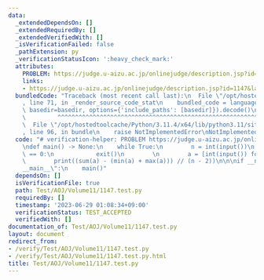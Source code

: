 ```yaml
---
data:
  _extendedDependsOn: []
  _extendedRequiredBy: []
  _extendedVerifiedWith: []
  _isVerificationFailed: false
  _pathExtension: py
  _verificationStatusIcon: ':heavy_check_mark:'
  attributes:
    PROBLEM: https://judge.u-aizu.ac.jp/onlinejudge/description.jsp?id=1147&lang=jp
    links:
    - https://judge.u-aizu.ac.jp/onlinejudge/description.jsp?id=1147&lang=jp
  bundledCode: "Traceback (most recent call last):\n  File \"/opt/hostedtoolcache/Python/3.11.4/x64/lib/python3.11/site-packages/onlinejudge_verify/documentation/build.py\"\
    , line 71, in _render_source_code_stat\n    bundled_code = language.bundle(stat.path,\
    \ basedir=basedir, options={'include_paths': [basedir]}).decode()\n          \
    \         ^^^^^^^^^^^^^^^^^^^^^^^^^^^^^^^^^^^^^^^^^^^^^^^^^^^^^^^^^^^^^^^^^^^^^^^^^^^^^^^^^\n\
    \  File \"/opt/hostedtoolcache/Python/3.11.4/x64/lib/python3.11/site-packages/onlinejudge_verify/languages/python.py\"\
    , line 96, in bundle\n    raise NotImplementedError\nNotImplementedError\n"
  code: "# verification-helper: PROBLEM https://judge.u-aizu.ac.jp/onlinejudge/description.jsp?id=1147&lang=jp\n\
    \ndef main() -> None:\n    while True:\n        n = int(input())\n        if n\
    \ == 0:\n            exit()\n        \n        a = [int(input()) for _ in range(n)]\n\
    \        print((sum(a) - (min(a) + max(a))) // (n - 2))\n\n\nif __name__ == \"\
    __main__\":\n    main()"
  dependsOn: []
  isVerificationFile: true
  path: Test/AOJ/Volume11/1147.test.py
  requiredBy: []
  timestamp: '2023-06-29 01:08:34+09:00'
  verificationStatus: TEST_ACCEPTED
  verifiedWith: []
documentation_of: Test/AOJ/Volume11/1147.test.py
layout: document
redirect_from:
- /verify/Test/AOJ/Volume11/1147.test.py
- /verify/Test/AOJ/Volume11/1147.test.py.html
title: Test/AOJ/Volume11/1147.test.py
---
```

